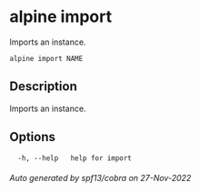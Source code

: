 # alpine import

Imports an instance.

```
alpine import NAME
```

## Description

Imports an instance.

## Options

```
  -h, --help   help for import
```

###### Auto generated by spf13/cobra on 27-Nov-2022
